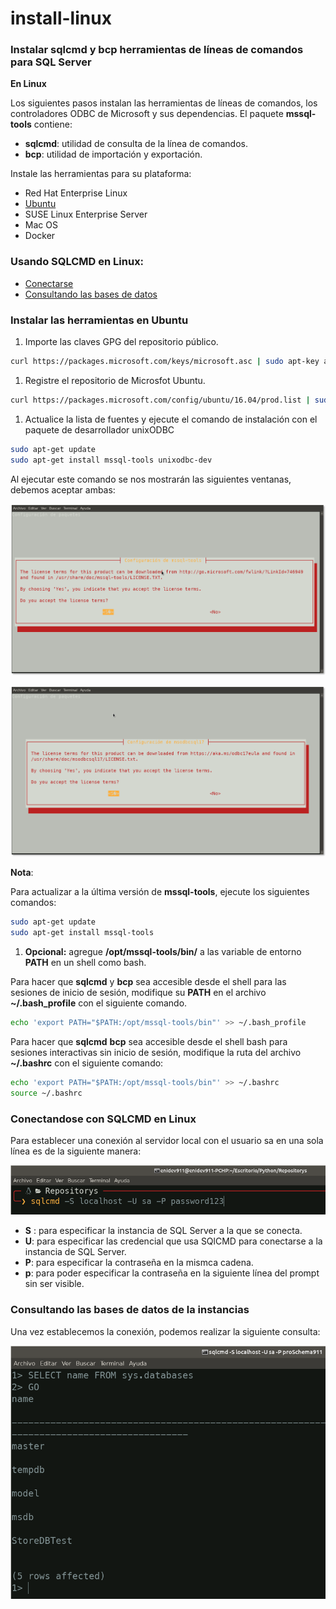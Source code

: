 # install-linux

### Instalar sqlcmd y bcp herramientas de líneas de comandos para SQL Server

**En Linux**

Los siguientes pasos instalan las herramientas de líneas de comandos, los controladores ODBC de Microsoft y sus dependencias. El paquete **mssql-tools** contiene:

* **sqlcmd**: utilidad de consulta de la línea de comandos.
* **bcp**: utilidad de importación y exportación.

Instale las herramientas para su plataforma:

* Red Hat Enterprise Linux
* [Ubuntu](./#ubuntu)
* SUSE Linux Enterprise Server
* Mac OS
* Docker

### Usando SQLCMD en Linux:

* [Conectarse](./#conectar)
* [Consultando las bases de datos](./#consultadb)

### Instalar las herramientas en Ubuntu

1. Importe las claves GPG del repositorio público.

```bash
curl https://packages.microsoft.com/keys/microsoft.asc | sudo apt-key add -
```

1. Registre el repositorio de Microsfot Ubuntu.

```bash
curl https://packages.microsoft.com/config/ubuntu/16.04/prod.list | sudo tee /etc/apt/sources.list.d/msprod.list
```

1. Actualice la lista de fuentes y ejecute el comando de instalación con el paquete de desarrollador unixODBC

```bash
sudo apt-get update 
sudo apt-get install mssql-tools unixodbc-dev
```

Al ejecutar este comando se nos mostrarán las siguientes ventanas, debemos aceptar ambas:

![](img/03.png)

![](img/04.png)

**Nota**:

Para actualizar a la última versión de **mssql-tools**, ejecute los siguientes comandos:

```bash
sudo apt-get update 
sudo apt-get install mssql-tools
```

1. **Opcional:** agregue **/opt/mssql-tools/bin/** a las variable de entorno **PATH** en un shell como bash.

Para hacer que **sqlcmd** y **bcp** sea accesible desde el shell para las sesiones de inicio de sesión, modifique su **PATH** en el archivo **\~/.bash\_profile** con el siguiente comando.

```bash
echo 'export PATH="$PATH:/opt/mssql-tools/bin"' >> ~/.bash_profile
```

Para hacer que **sqlcmd** **bcp** sea accesible desde el shell bash para sesiones interactivas sin inicio de sesión, modifique la ruta del archivo **\~/.bashrc** con el siguiente comando:

```bash
echo 'export PATH="$PATH:/opt/mssql-tools/bin"' >> ~/.bashrc
source ~/.bashrc
```

### Conectandose con SQLCMD en Linux

Para establecer una conexión al servidor local con el usuario sa en una sola línea es de la siguiente manera:

![](img/conectar01.png)

* **S** : para especificar la instancia de SQL Server a la que se conecta.
* **U**: para especificar las credencial que usa SQlCMD para conectarse a la instancia de SQL Server.
* **P**: para especificar la contraseña en la mismca cadena.
* **p**: para poder especificar la contraseña en la siguiente línea del prompt sin ser visible.

### Consultando las bases de datos de la instancias

Una vez establecemos la conexión, podemos realizar la siguiente consulta:

![](img/consulatadb01.png)
